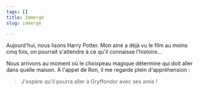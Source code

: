 ```yaml
---
tags: []
title: Immergé
slug: immerge

---
```

Aujourd'hui, nous lisons Harry Potter. Mon ainé a déjà vu le film au moins cinq fois, on pourrait s'attendre à ce qu'il connaisse l'histoire… 

Nous arrivons au moment où le choixpeau magique détermine qui doit aller dans quelle maison. À l'appel de Ron, il me regarde plein d'appréhension :

> J'espère qu'il pourra aller à Gryffondor avec ses amis !